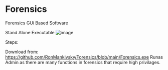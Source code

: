 # Forensics



Forensics GUi Based Software


Stand Alone Executable
![image](https://user-images.githubusercontent.com/87318489/128319991-96cada88-b4fc-4cee-b077-9aea1512bd7d.png)




Steps:

Download from: https://github.com/RonMankivsky/Forensics/blob/main/Forensics.exe
Runas Admin as there are many functions in forensics that require high privilages.

